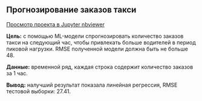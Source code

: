 ## Прогнозирование заказов такси
[Просмотр проекта в Jupyter nbviewer](https://nbviewer.jupyter.org/github/winooze/DS_projects/blob/main/4.%20Timeseries/Timeseries.ipynb)

**Цель:** с помощью ML-модели спрогнозировать количество заказов такси на следующий час, чтобы привлекать больше водителей в период пиковой нагрузки. RMSE полученной модели должна быть не больше 48.

**Данные:** временной ряд, каждая строка содержит количество заказов за 1 час. 

**Вывод:** налучший результат показала линейная регрессия, RMSE тестовой выборки: 27.41. 
